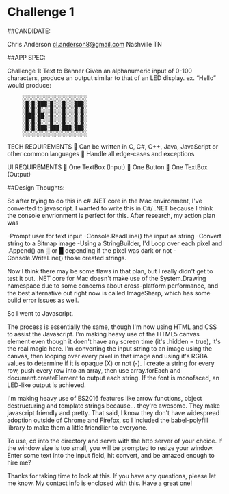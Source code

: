 # Challenge 1

##CANDIDATE:

Chris Anderson
cl.anderson8@gmail.com
Nashville TN


##APP SPEC:
  
  Challenge 1: Text to Banner
  Given an alphanumeric input of 0-100 characters, produce an output similar to that of an LED display.
  ex. “Hello” would produce:

         ░░░░░░░░░░░░░░░░░░░░░
         ░█░█░███░█░░░█░░░███░
         ░█░█░█░░░█░░░█░░░█░█░
         ░███░██░░█░░░█░░░█░█░
         ░█░█░█░░░█░░░█░░░█░█░
         ░█░█░███░███░███░███░
         ░░░░░░░░░░░░░░░░░░░░░

  TECH REQUIREMENTS
        Can be written in C, C#, C++, Java, JavaScript or other common languages
        Handle all edge-cases and exceptions

  UI REQUIREMENTS
        One TextBox (Input)
        One Button
        One TextBox (Output)

##Design Thoughts:

So after trying to do this in c# .NET core in the Mac environment, I've converted to javascript. I wanted to
write this in C#/ .NET because I think the console envrionment is perfect for this. After research, my action plan was

-Prompt user for text input
-Console.ReadLine() the input as string
-Convert string to a Bitmap image
-Using a StringBuilder, I'd Loop over each pixel and .Append() an ░ or █ depending if the pixel was dark or not
-Console.WriteLine() those created strings.

Now I think there may be some flaws in that plan, but I really didn't get to test it out. 
.NET core for Mac doesn't make use of the System.Drawing namespace due to some concerns about cross-platform performance,
and the best alternative out right now is called ImageSharp, which has some build error issues as well.

So I went to Javascript.

The process is essentially the same, though I'm now using HTML and CSS to assist the Javascript.
I'm making heavy use of the HTML5 canvas element even though it doen't have any screen time (it's .hidden = true), it's the real magic here.
I'm converting the input string to an image using the canvas, then looping over every pixel in that image and using it's RGBA values
to determine if it is opaque (X) or not (-). I create a string for every row, push every row into an array, then use array.forEach
and document.createElement to output each string. If the font is monofaced, an LED-like output is achieved.

I'm making heavy use of ES2016 features like arrow functions, object destructuring and template strings because... they're awesome. 
They make javascript friendly and pretty. That said, I know they don't have widespread adoption outside of Chrome and Firefox, so I
included the babel-polyfill library to make them a little friendlier to everyone.

To use, cd into the directory and serve with the http server of your choice. If the window size is too small, you will be prompted to 
resize your window. Enter some text into the input field, hit convert, and be amazed enough to hire me?

Thanks for taking time to look at this. If you have any questions, please let me know. My contact info is enclosed with this. Have a great one!